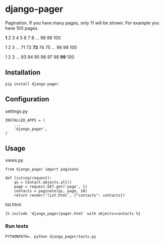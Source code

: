 # django-pager

Pagination. If you have many pages, only 11 will be shown. 
For example you have 100 pages. 

**1** 2 3 4 5 6 7 8 ... 98 99 100

1 2 3 ... 71 72 **73** 74 75 ... 98 99 100

1 2 3 ... 93 94 95 96 97 98 **99** 100

## Installation
    
    pip install django-pager

## Configuration

settings.py

    INSTALLED_APPS = (
        ...
        'django_pager',
    )



## Usage 

views.py

    from django_pager import paginate

    def listing(request):
        qs = Contact.objects.all()
        page = request.GET.get('page', 1)
        contacts = paginate(qs, page, 10)
        return render('list.html', {"contacts": contacts})


list.html
    
    {% include 'django_pager/pager.html' with objects=contacts %}


### Run tests

    PYTHONPATH=. python django_pager/tests.py



